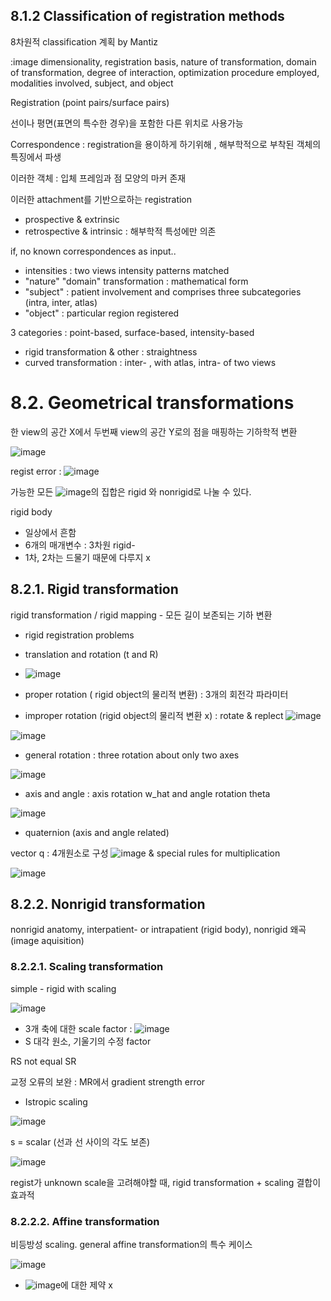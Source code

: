 
## 8.1.2 Classification of registration methods

8차원적 classification 계획 by Mantiz

:image dimensionality, registration basis, nature of transformation, domain of transformation, degree of interaction, optimization procedure employed, modalities involved, subject, and object


Registration (point pairs/surface pairs)

선이나 평면(표면의 특수한 경우)을 포함한 다른 위치로 사용가능

Correspondence : registration을 용이하게 하기위해 , 해부학적으로 부착된 객체의 특징에서 파생

이러한 객체 : 입체 프레임과 점 모양의 마커 존재

이러한 attachment를 기반으로하는 registration 

* prospective & extrinsic
* retrospective & intrinsic : 해부학적 특성에만 의존

if, no known correspondences as input..

* intensities : two views intensity patterns matched
* "nature" "domain" transformation : mathematical form
* "subject" : patient involvement and comprises three subcategories (intra, inter, atlas)
* "object" : particular region registered

3 categories : point-based, surface-based, intensity-based

* rigid transformation & other : straightness
* curved transformation : inter- , with atlas, intra- of two views


# 8.2. Geometrical transformations

한 view의 공간 X에서 두번째 view의 공간 Y로의 점을 매핑하는 기하학적 변환

![image](https://user-images.githubusercontent.com/101063108/166165292-92c9fcfd-2db3-4a0e-9942-9803196221a9.png)

regist error : ![image](https://user-images.githubusercontent.com/101063108/166165303-c93e490c-ae6a-451f-8905-2eec5ee380d9.png)


가능한 모든 ![image](https://user-images.githubusercontent.com/101063108/166165316-d5ae28c7-c214-472e-9ba7-7bd42fce536f.png)의 집합은 rigid 와 nonrigid로 나눌 수 있다.

rigid body

* 일상에서 흔함
* 6개의 매개변수 : 3차원 rigid-
* 1차, 2차는 드물기 때문에 다루지 x

## 8.2.1. Rigid transformation

rigid transformation / rigid mapping - 모든 길이 보존되는 기하 변환

* rigid registration problems

* translation and rotation (t and R)
* ![image](https://user-images.githubusercontent.com/101063108/166165463-800eca0e-c740-4fc0-b1a6-876828922eee.png)

* proper rotation ( rigid object의 물리적 변환) : 3개의 회전각 파라미터
* improper rotation (rigid object의 물리적 변환 x) : rotate & replect ![image](https://user-images.githubusercontent.com/101063108/166165523-65c393b9-0cbb-424c-951c-0761105a07b2.png)

![image](https://user-images.githubusercontent.com/101063108/166165543-c5df4d85-21fa-4b7a-908d-f4aecc2dc227.png)

* general rotation : three rotation about only two axes

![image](https://user-images.githubusercontent.com/101063108/166165622-54f84cd7-1d9e-4861-aa89-bb8318fa63d5.png)

* axis and angle : axis rotation w_hat  and angle rotation theta

![image](https://user-images.githubusercontent.com/101063108/166165664-1a9b9969-10a4-44e5-8247-5b557cf508eb.png)

* quaternion (axis and angle related)

vector q : 4개원소로 구성 ![image](https://user-images.githubusercontent.com/101063108/166165717-c3fc48bf-13f6-4636-9e17-c5f451b1a624.png) & special rules for multiplication

![image](https://user-images.githubusercontent.com/101063108/166165745-30c863e7-3ce5-4ef0-89e6-63cd2d892479.png)


## 8.2.2. Nonrigid transformation

nonrigid anatomy, interpatient- or intrapatient (rigid body), nonrigid 왜곡 (image aquisition)

### 8.2.2.1. Scaling transformation

simple - rigid with scaling

![image](https://user-images.githubusercontent.com/101063108/166165904-722fb599-c2f7-4a69-ab4b-98c53212bcc7.png)

* 3개 축에 대한 scale factor : ![image](https://user-images.githubusercontent.com/101063108/166165929-33abeeb0-98b9-4636-8247-146ad7d2f622.png)
* S 대각 원소, 기울기의 수정 factor


RS not equal SR

교정 오류의 보완 : MR에서 gradient strength error

* Istropic scaling

![image](https://user-images.githubusercontent.com/101063108/166165976-9812905f-029f-4197-81f5-80b103f2548a.png)

s = scalar (선과 선 사이의 각도 보존)

![image](https://user-images.githubusercontent.com/101063108/166166019-eb64e9eb-c14f-49e3-b583-2ed73b1aa8d7.png)

regist가 unknown scale을 고려해야할 때, rigid transformation + scaling 결합이 효과적

### 8.2.2.2. Affine transformation

비등방성 scaling. general affine transformation의 특수 케이스

![image](https://user-images.githubusercontent.com/101063108/166166062-237a45d1-35ae-4bb4-926e-e093d5dc323a.png)

* ![image](https://user-images.githubusercontent.com/101063108/166166088-03729a36-6ae2-4453-8806-22b995ec4e94.png)에 대한 제약 x




